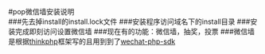 #pop微信墙安装说明  
###先去掉install的install.lock文件
###安装程序访问域名下的install目录
###安装完成即刻访问设置微信墙
###现在有的功能：微信墙，抽奖，投票
###微信墙是根据[thinkphp](https://github.com/liu21st/thinkphp)框架写的且用到到了[wechat-php-sdk](https://github.com/dodgepudding/wechat-php-sdk)